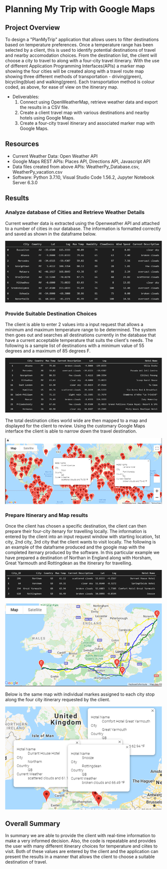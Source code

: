 # Planning My Trip with Google Maps

## Project Overview

To design a "PlanMyTrip" application that allows users to filter destinations based on temperature preferences. Once a temperature range has been selected by a client, this is used to identify potential destinations of travel and nearby accomodation choices. From the destination list, the client will choose a city to travel to along with a four-city travel itinerary. With the use of different Application Programming Interfaces(APIs) a marker map showing the four cities will be created along with a travel route map showing three different methods of transportation  - driving(green), bicycling(blue) and walking(green). Each transportation method is colour coded, as above, for ease of view on the itinerary map.

- Deliverables:
  1. Connect using OpenWeatherMap, retrieve weather data and export the results in a CSV file.
  2. Create a client travel map with various destinations and nearby hotels using Google Maps. 
  3. Create a four-city travel itinerary and associated marker map with Google Maps.

## Resources
- Current Weather Data: Open Weather API
- Google Maps REST APIs: Places API, Directions API, Javascript API
- Data files created from above APIs: WeatherPy_Database.csv, WeatherPy_vacation.csv
- Software: Python 3.7.10, Visual Studio Code 1.56.2, Jupyter Notebook Server 6.3.0

## Results

### Analyze database of Cities and Retrieve Weather Details

Current weather data is extracted using the Openweather API and attached to a number of cities in our database. The information is formatted correctly and saved as shown in the dataframe below.

![City Destinations](Weather_Database/City_Destinations.png)


### Provide Suitable Destination Choices

 The client is able to enter 2 values into a input request that allows a minimum and maximum temperature range to be determined. The system then goes out and searches all destinations currently in the database that have a current acceptable temperature that suits the client's needs. The following is a sample list of destinations with a minimum value of 55 degrees and a maximum of 85 degrees F.

![Hotel Destinations](Vacation_Search/Hotel_Destinations.png)

The total destination cities world wide are then mapped to a map and displayed for the client to review. Using the customary Google Maps interface the client is able to narrow down the travel destination.

![Gmap Hotels](Vacation_Search/WeatherPy_vacation_map.png)


### Prepare Itinerary and Map results

Once the client has chosen a specific destination, the client can then prepare their four-city itenary for travelling locally. The information is entered by the client into an input request window with starting location, 1st city, 2nd city, 3rd city that the client wants to visit locally. The following is an example of the dataframe produced and the google map with the completed iternary produced by the software. In this particular example we have prepared a destination of Northan in England along with Horsham, Great Yarmouth and Rottingdean as the itinerary for travelling.
 
![Four Cities](Vacation_Itinerary/four_city_dataframe.png)

![Travelling England](Vacation_Itinerary/WeatherPy_travel_map.png)

Below is the same map with individual markes assigned to each city stop along the four city itinerary requested by the client.

![England Markers](Vacation_Itinerary/WeatherPy_travel_map_markers.png)

## Overall Summary

In summary we are able to provide the client with real-time information to make a very informed decision. Also, the code is repeatable and provides the user with many different itinerary choices for temperature and ciites to visit. Both of these values are entered by the client and the application can present the results in a manner that allows the client to choose a suitable destination of travel.